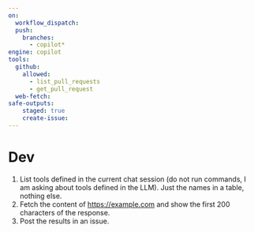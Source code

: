 ```yaml
---
on: 
  workflow_dispatch:
  push:
    branches:
      - copilot*
engine: copilot
tools:
  github:
    allowed:
      - list_pull_requests
      - get_pull_request
  web-fetch:
safe-outputs:
    staged: true
    create-issue:
---
```

# Dev
1. List tools defined in the current chat session (do not run commands, I am asking about tools defined in the LLM). Just the names in a table, nothing else.
2. Fetch the content of https://example.com and show the first 200 characters of the response.
3. Post the results in an issue.
